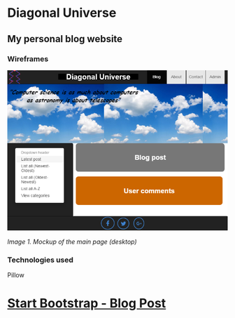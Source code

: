 # Diagonal Universe

## My personal blog website

### Wireframes

![main page mockup desktop](wireframes/main1.png)

*Image 1. Mockup of the main page (desktop)*

### Technologies used

Pillow

# [Start Bootstrap - Blog Post](https://startbootstrap.com/template-overviews/blog-post/)